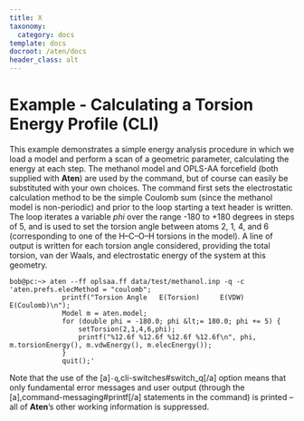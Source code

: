 ```yaml
---
title: X
taxonomy:
  category: docs
template: docs
docroot: /aten/docs
header_class: alt
---
```



# Example - Calculating a Torsion Energy Profile (CLI)

This example demonstrates a simple energy analysis procedure in which we load a model and perform a scan of a geometric parameter, calculating the energy at each step. The methanol model and OPLS-AA forcefield (both supplied with **Aten**) are used by the command, but of course can easily be substituted with your own choices. The command first sets the electrostatic calculation method to be the simple Coulomb sum (since the methanol model is non-periodic) and prior to the loop starting a text header is written. The loop iterates a variable _phi_ over the range -180 to +180 degrees in steps of 5, and is used to set the torsion angle between atoms 2, 1, 4, and 6 (corresponding to one of the H–C–O–H torsions in the model). A line of output is written for each torsion angle considered, providing the total torsion, van der Waals, and electrostatic energy of the system at this geometry.

```
bob@pc:~> aten --ff oplsaa.ff data/test/methanol.inp -q -c 'aten.prefs.elecMethod = "coulomb";
             printf("Torsion Angle   E(Torsion)     E(VDW)     E(Coulomb)\n");
             Model m = aten.model;
             for (double phi = -180.0; phi &lt;= 180.0; phi += 5) { 
                 setTorsion(2,1,4,6,phi);
                 printf("%12.6f %12.6f %12.6f %12.6f\n", phi, m.torsionEnergy(), m.vdwEnergy(), m.elecEnergy());
             }
             quit();'
```

Note that the use of the [a]`-q`,cli-switches#switch_q[/a] option means that only fundamental error messages and user output (through the [a],command-messaging#printf[/a] statements in the command) is printed – all of **Aten**’s other working information is suppressed.


